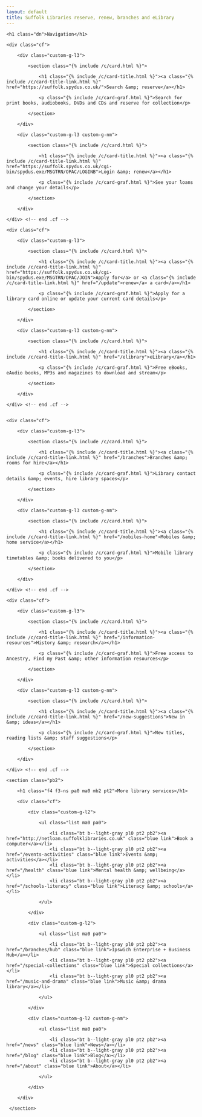 ```yaml
---
layout: default
title: Suffolk Libraries reserve, renew, branches and eLibrary
---
```


<nav id="nav" class="mb2">

    <h1 class="dn">Navigation</h1>

    <div class="cf">

        <div class="custom-g-l3">

            <section class="{% include /c/card.html %}">

                <h1 class="{% include /c/card-title.html %}"><a class="{% include /c/card-title-link.html %}" href="https://suffolk.spydus.co.uk/">Search &amp; reserve</a></h1>

                <p class="{% include /c/card-graf.html %}">Search for print books, audiobooks, DVDs and CDs and reserve for collection</p>

            </section>

        </div>

        <div class="custom-g-l3 custom-g-nm">

            <section class="{% include /c/card.html %}">

                <h1 class="{% include /c/card-title.html %}"><a class="{% include /c/card-title-link.html %}" href="https://suffolk.spydus.co.uk/cgi-bin/spydus.exe/MSGTRN/OPAC/LOGINB">Login &amp; renew</a></h1>

                <p class="{% include /c/card-graf.html %}">See your loans and change your details</p>

            </section>

        </div>

    </div> <!-- end .cf -->

    <div class="cf">

        <div class="custom-g-l3">

            <section class="{% include /c/card.html %}">

                <h1 class="{% include /c/card-title.html %}"><a class="{% include /c/card-title-link.html %}" href="https://suffolk.spydus.co.uk/cgi-bin/spydus.exe/MSGTRN/OPAC/JOIN">Apply for</a> or <a class="{% include /c/card-title-link.html %}" href="/update">renew</a> a card</a></h1>

                <p class="{% include /c/card-graf.html %}">Apply for a library card online or update your current card details</p>

            </section>

        </div>

        <div class="custom-g-l3 custom-g-nm">

            <section class="{% include /c/card.html %}">

                <h1 class="{% include /c/card-title.html %}"><a class="{% include /c/card-title-link.html %}" href="/elibrary">eLibrary</a></h1>

                <p class="{% include /c/card-graf.html %}">Free eBooks, eAudio books, MP3s and magazines to download and stream</p>

            </section>

        </div>

    </div> <!-- end .cf -->


    <div class="cf">

        <div class="custom-g-l3">

            <section class="{% include /c/card.html %}">

                <h1 class="{% include /c/card-title.html %}"><a class="{% include /c/card-title-link.html %}" href="/branches">Branches &amp; rooms for hire</a></h1>

                <p class="{% include /c/card-graf.html %}">Library contact details &amp; events, hire library spaces</p>

            </section>

        </div>

        <div class="custom-g-l3 custom-g-nm">

            <section class="{% include /c/card.html %}">

                <h1 class="{% include /c/card-title.html %}"><a class="{% include /c/card-title-link.html %}" href="/mobiles-home">Mobiles &amp; home service</a></h1>

                <p class="{% include /c/card-graf.html %}">Mobile library timetables &amp; books delivered to you</p>

            </section>

        </div>

    </div> <!-- end .cf -->

    <div class="cf">

        <div class="custom-g-l3">

            <section class="{% include /c/card.html %}">

                <h1 class="{% include /c/card-title.html %}"><a class="{% include /c/card-title-link.html %}" href="/information-resources">History &amp; research</a></h1>

                <p class="{% include /c/card-graf.html %}">Free access to Ancestry, Find my Past &amp; other information resources</p>

            </section>

        </div>

        <div class="custom-g-l3 custom-g-nm">

            <section class="{% include /c/card.html %}">

                <h1 class="{% include /c/card-title.html %}"><a class="{% include /c/card-title-link.html %}" href="/new-suggestions">New in &amp; ideas</a></h1>

                <p class="{% include /c/card-graf.html %}">New titles, reading lists &amp; staff suggestions</p>

            </section>

        </div>

    </div> <!-- end .cf -->

    <section class="pb2">

        <h1 class="f4 f3-ns pa0 ma0 mb2 pt2">More library services</h1>

        <div class="cf">

            <div class="custom-g-l2">

                <ul class="list ma0 pa0">

                    <li class="bt b--light-gray pl0 pt2 pb2"><a href="http://netloan.suffolklibraries.co.uk" class="blue link">Book a computer</a></li>
                    <li class="bt b--light-gray pl0 pt2 pb2"><a href="/events-activities" class="blue link">Events &amp; activities</a></li>
                    <li class="bt b--light-gray pl0 pt2 pb2"><a href="/health" class="blue link">Mental health &amp; wellbeing</a></li>
                    <li class="bt b--light-gray pl0 pt2 pb2"><a href="/schools-literacy" class="blue link">Literacy &amp; schools</a></li>

                </ul>

            </div>

            <div class="custom-g-l2">

                <ul class="list ma0 pa0">

                    <li class="bt b--light-gray pl0 pt2 pb2"><a href="/branches/hub" class="blue link">Ipswich Enterprise + Business Hub</a></li>
                    <li class="bt b--light-gray pl0 pt2 pb2"><a href="/special-collections" class="blue link">Special collections</a></li>
                    <li class="bt b--light-gray pl0 pt2 pb2"><a href="/music-and-drama" class="blue link">Music &amp; drama library</a></li>

                </ul>

            </div>

            <div class="custom-g-l2 custom-g-nm">

                <ul class="list ma0 pa0">

                    <li class="bt b--light-gray pl0 pt2 pb2"><a href="/news" class="blue link">News</a></li>
                    <li class="bt b--light-gray pl0 pt2 pb2"><a href="/blog" class="blue link">Blog</a></li>
                    <li class="bt b--light-gray pl0 pt2 pb2"><a href="/about" class="blue link">About</a></li>

                </ul>

            </div>

        </div>

     </section>

</nav>
